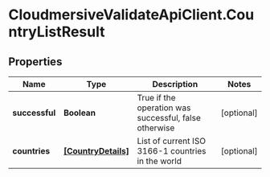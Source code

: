 # CloudmersiveValidateApiClient.CountryListResult

## Properties
Name | Type | Description | Notes
------------ | ------------- | ------------- | -------------
**successful** | **Boolean** | True if the operation was successful, false otherwise | [optional] 
**countries** | [**[CountryDetails]**](CountryDetails.md) | List of current ISO 3166-1 countries in the world | [optional] 


